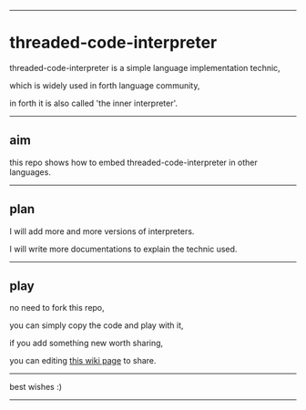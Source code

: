 --------------------------

# threaded-code-interpreter

threaded-code-interpreter is a simple language implementation technic,

which is widely used in forth language community,

in forth it is also called 'the inner interpreter'.

--------------------------

## aim

this repo shows how to embed threaded-code-interpreter in other languages.

--------------------------

## plan

I will add more and more versions of interpreters.

I will write more documentations to explain the technic used.

--------------------------

## play

no need to fork this repo,

you can simply copy the code and play with it,

if you add something new worth sharing,

you can editing [this wiki page](https://github.com/cicada-language/threaded-code-interpreter/wiki/Interpreters)
to share.

--------------------------

best wishes :)

--------------------------
